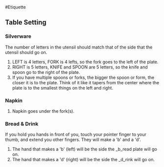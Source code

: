 #Etiquette

## Table Setting

### Silverware
The number of letters in the utensil should match that of the side that the utensil should go on.

1. LEFT is 4 letters, FORK is 4 lefts, so the fork goes to the left of the plate.
2. RIGHT is 5 letters, KNIFE and SPOON are 5 letters, so the knife and spoon go to the right of the plate.
3. If you have multiple spoons or forks, the bigger the spoon or form, the closer it is to the plate. Think of it like it tapers from the center where the plate is to the smallest things on the left and right.

### Napkin
1. Napkin goes under the fork(s).

### Bread & Drink
If you hold you hands in front of you, touch your pointer finger to your thumb, and extend you other fingers. They will make a 'b' and a 'd'.

1. The hand that makes a 'b' (left) will be the side the _b_read plate will go on.
2. The hand that makes a 'd' (right) will be the side the _d_rink will go on.
